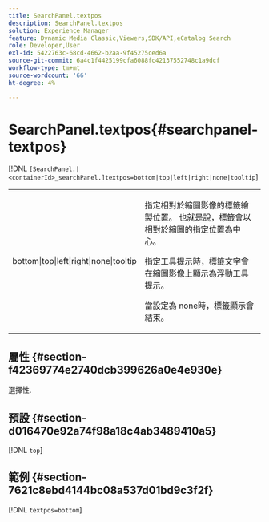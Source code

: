 ```yaml
---
title: SearchPanel.textpos
description: SearchPanel.textpos
solution: Experience Manager
feature: Dynamic Media Classic,Viewers,SDK/API,eCatalog Search
role: Developer,User
exl-id: 5422763c-68cd-4662-b2aa-9f45275ced6a
source-git-commit: 6a4c1f4425199cfa6088fc42137552748c1a9dcf
workflow-type: tm+mt
source-wordcount: '66'
ht-degree: 4%

---
```


# SearchPanel.textpos{#searchpanel-textpos}

[!DNL `[SearchPanel.|<containerId>_searchPanel.]textpos=bottom|top|left|right|none|tooltip`]

<table id="table_2B109D2F91E64B5382B31921C3780FA5"> 
 <tbody> 
  <tr> 
   <td colname="col1"> <p><span class="codeph"> bottom|top|left|right|none|tooltip</span> </p> </td> 
   <td colname="col2"> <p> 指定相對於縮圖影像的標籤繪製位置。 也就是說，標籤會以相對於縮圖的指定位置為中心。 </p> <p>指定<span class="codeph">工具提示</span>時，標籤文字會在縮圖影像上顯示為浮動工具提示。 </p> <p>當設定為<span class="codeph"> none</span>時，標籤顯示會結束。 </p> </td> 
  </tr> 
 </tbody> 
</table>

## 屬性 {#section-f42369774e2740dcb399626a0e4e930e}

選擇性.

## 預設 {#section-d016470e92a74f98a18c4ab3489410a5}

[!DNL `top`]

## 範例 {#section-7621c8ebd4144bc08a537d01bd9c3f2f}

[!DNL `textpos=bottom`]
